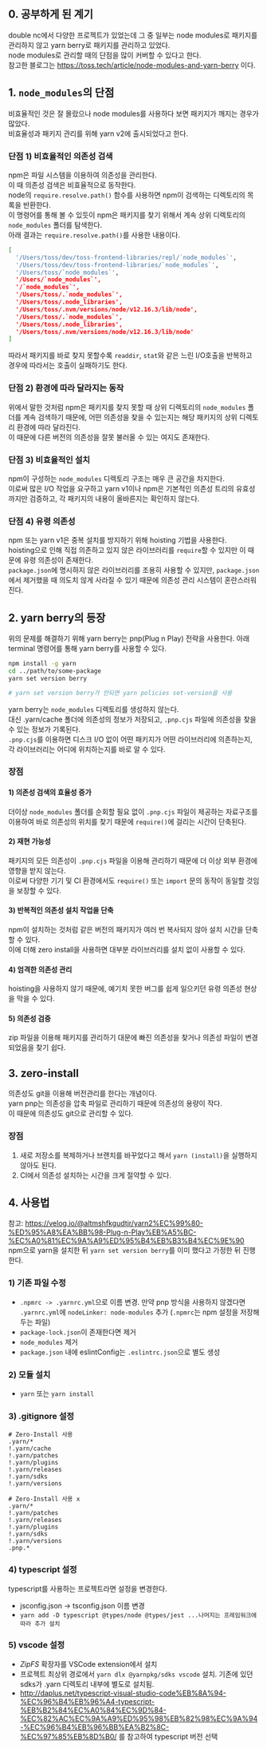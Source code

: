 ## 0. 공부하게 된 계기

double nc에서 다양한 프로젝트가 있었는데 그 중 일부는 node modules로 패키지를 관리하지 않고 yarn berry로 패키지를 관리하고 있었다.  
node modules로 관리할 때의 단점을 많이 커버할 수 있다고 한다.  
참고한 블로그는 https://toss.tech/article/node-modules-and-yarn-berry 이다.

## 1. `node_modules`의 단점

비효율적인 것은 잘 몰랐으나 node modules를 사용하다 보면 패키지가 깨지는 경우가 많았다.  
비효율성과 패키지 관리를 위해 yarn v2에 출시되었다고 한다.

### 단점 1) 비효율적인 의존성 검색

npm은 파일 시스템을 이용하여 의존성을 관리한다.  
이 때 의존성 검색은 비효율적으로 동작한다.  
node의 `require.resolve.path()` 함수를 사용하면 npm이 검색하는 디렉토리의 목록을 반환한다.  
이 명령어를 통해 볼 수 있듯이 npm은 패키지를 찾기 위해서 계속 상위 디렉토리의 `node_modules` 폴더를 탐색한다.  
아래 결과는 `require.resolve.path()`를 사용한 내용이다.

```sh
[
  '/Users/toss/dev/toss-frontend-libraries/repl/`node_modules`',
  '/Users/toss/dev/toss-frontend-libraries/`node_modules`',
  '/Users/toss/`node_modules`',
  '/Users/`node_modules`',
  '/`node_modules`',
  '/Users/toss/.`node_modules`',
  '/Users/toss/.node_libraries',
  '/Users/toss/.nvm/versions/node/v12.16.3/lib/node',
  '/Users/toss/.`node_modules`',
  '/Users/toss/.node_libraries',
  '/Users/toss/.nvm/versions/node/v12.16.3/lib/node'
]
```

따라서 패키지를 바로 찾지 못할수록 `readdir`, `stat`와 같은 느린 I/O호출을 반복하고 경우에 따라서는 호출이 실패하기도 한다.

### 단점 2) 환경에 따라 달라지는 동작

위에서 말한 것처럼 npm은 패키지를 찾지 못할 때 상위 디렉토리의 `node_modules` 폴더를 계속 검색하기 때문에, 어떤 의존성을 찾을 수 있는지는 해당 패키지의 상위 디렉토리 환경에 따라 달라진다.  
이 때문에 다른 버전의 의존성을 잘못 불러올 수 있는 여지도 존재한다.

### 단점 3) 비효율적인 설치

npm이 구성하는 `node_modules` 디렉토리 구조는 매우 큰 공간을 차지한다.  
이로써 많은 I/O 작업을 요구하고 yarn v1이나 npm은 기본적인 의존성 트리의 유효성까지만 검증하고, 각 패키지의 내용이 올바른지는 확인하지 않는다.

### 단점 4) 유령 의존성

npm 또는 yarn v1은 중복 설치를 방지하기 위해 hoisting 기법을 사용한다.  
hoisting으로 인해 직접 의존하고 있지 않은 라이브러리를 `require`할 수 있지만 이 때문에 유령 의존성이 존재한다.  
`package.json`에 명시하지 않은 라이브러리를 조용히 사용할 수 있지만, `package.json`에서 제거했을 때 의도치 않게 사라질 수 있기 때문에 의존성 관리 시스템이 혼란스러워진다.

## 2. yarn berry의 등장

위의 문제를 해결하기 위해 yarn berry는 pnp(Plug n Play) 전략을 사용한다. 아래 terminal 명령어를 통해 yarn berry를 사용할 수 있다.

```sh
npm install -g yarn
cd ../path/to/some-package
yarn set version berry

# yarn set version berry가 안되면 yarn policies set-version을 사용
```

yarn berry는 `node_modules` 디렉토리를 생성하지 않는다.  
대신 .yarn/cache 폴더에 의존성의 정보가 저장되고, `.pnp.cjs` 파일에 의존성을 찾을 수 있는 정보가 기록된다.  
`.pnp.cjs`를 이용하면 디스크 I/O 없이 어떤 패키지가 어떤 라이브러리에 의존하는지, 각 라이브러리는 어디에 위치하는지를 바로 알 수 있다.

### 장점

#### 1) 의존성 검색의 효율성 증가

더이상 `node_modules` 폴더를 순회할 필요 없이 `.pnp.cjs` 파일이 제공하는 자료구조를 이용하여 바로 의존성의 위치를 찾기 때문에 `require()`에 걸리는 시간이 단축된다.

#### 2) 재현 가능성

패키지의 모든 의존성이 `.pnp.cjs` 파일을 이용해 관리하기 때문에 더 이상 외부 환경에 영향을 받지 않는다.  
이로써 다양한 기기 및 CI 환경에서도 `require()` 또는 `import` 문의 동작이 동일할 것임을 보장할 수 있다.

#### 3) 반복적인 의존성 설치 작업을 단축

npm이 설치하는 것처럼 같은 버전의 패키지가 여러 번 복사되지 않아 설치 시간을 단축할 수 있다.  
이에 더해 zero install을 사용하면 대부분 라이브러리를 설치 없이 사용할 수 있다.

#### 4) 엄격한 의존성 관리

hoisting을 사용하지 않기 때문에, 예기치 못한 버그를 쉽게 일으키던 유령 의존성 현상을 막을 수 있다.

#### 5) 의존성 검증

zip 파일을 이용해 패키지를 관리하기 대문에 빠진 의존성을 찾거나 의존성 파일이 변경되었음을 찾기 쉽다.

## 3. zero-install

의존성도 git을 이용해 버전관리를 한다는 개념이다.  
yarn pnp는 의존성을 압축 파일로 관리하기 때문에 의존성의 용량이 작다.  
이 때문에 의존성도 git으로 관리할 수 있다.

### 장점

1. 새로 저장소를 복제하거나 브랜치를 바꾸었다고 해서 `yarn (install)`을 실행하지 않아도 된다.
2. CI에서 의존성 설치하는 시간을 크게 절약할 수 있다.

## 4. 사용법

참고: https://velog.io/@altmshfkgudtjr/yarn2%EC%99%80-%ED%95%A8%EA%BB%98-Plug-n-Play%EB%A5%BC-%EC%A0%81%EC%9A%A9%ED%95%B4%EB%B3%B4%EC%9E%90  
npm으로 yarn을 설치한 뒤 `yarn set version berry`를 이미 했다고 가정한 뒤 진행한다.

### 1) 기존 파일 수정

- `.npmrc -> .yarnrc.yml`으로 이름 변경. 만약 pnp 방식을 사용하지 않겠다면 `.yarnrc.yml`에 `nodeLinker: node-modules` 추가 (`.npmrc`는 npm 설정을 저장해두는 파일)
- `package-lock.json`이 존재한다면 제거
- `node_modules` 제거
- `package.json` 내에 eslintConfig는 `.eslintrc.json`으로 별도 생성

### 2) 모듈 설치

- `yarn` 또는 `yarn install`

### 3) .gitignore 설정

```
# Zero-Install 사용
.yarn/*
!.yarn/cache
!.yarn/patches
!.yarn/plugins
!.yarn/releases
!.yarn/sdks
!.yarn/versions

# Zero-Install 사용 x
.yarn/*
!.yarn/patches
!.yarn/releases
!.yarn/plugins
!.yarn/sdks
!.yarn/versions
.pnp.*
```

### 4) typescript 설정

typescript를 사용하는 프로젝트라면 설정을 변경한다.

- jsconfig.json -> tsconfig.json 이름 변경
- `yarn add -D typescript @types/node @types/jest ...나머지는 프레임워크에 따라 추가 설치`

### 5) vscode 설정

- _ZipFS_ 확장자를 VSCode extension에서 설치
- 프로젝트 최상위 경로에서 `yarn dlx @yarnpkg/sdks vscode` 설치. 기존에 있던 sdks가 .yarn 디렉토리 내부에 별도로 설치됨.
- http://daplus.net/typescript-visual-studio-code%EB%8A%94-%EC%96%B4%EB%96%A4-typescript-%EB%B2%84%EC%A0%84%EC%9D%84-%EC%82%AC%EC%9A%A9%ED%95%98%EB%82%98%EC%9A%94-%EC%96%B4%EB%96%BB%EA%B2%8C-%EC%97%85%EB%8D%B0/ 를 참고하여 typescript 버전 선택
